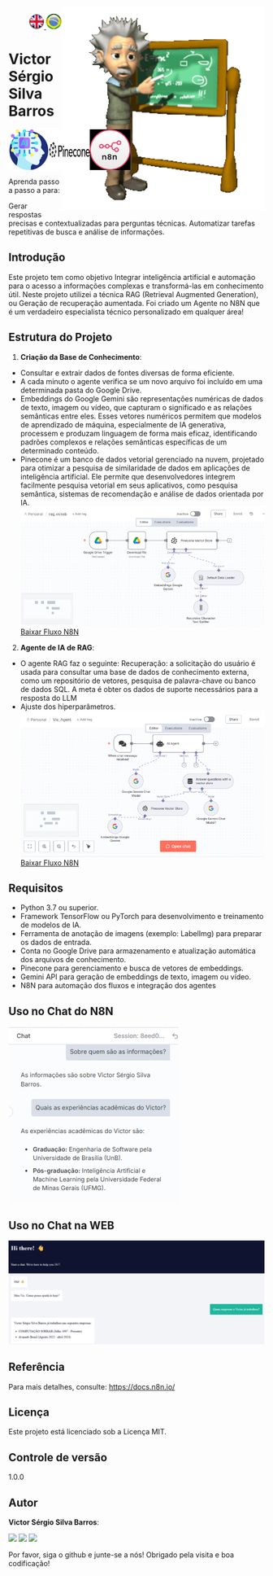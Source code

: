 <img src="./img/gif v1.gif" min-width="400px" max-width="400px" width="400px" align="right" alt="Computador iuriCode">
<p>
<div align="right"> 
<a href="./readme.md"> <img src="./img/LogoUK.png" alt="Logo UK" width="30"/></a><a href="./leiame.md"> <img src="./img/logoBrazil.png" alt="Logo Brasil" width="30"/> </a>
</div>
  <H1><b> Victor Sérgio Silva Barros </b> </H1>
</p> 

<div align="top" style="display: flex; justify-content: space-between;">
  <img src="./img/artificial-intelligence.png" alt="Logo Inteligência Artificial" width="80"/>
  <img src="./img/pineconeLog.png" alt="Logo pinecone" width="80"/>
  <img src="./img/logoN8N.png" alt="Logo N8N" width="80"/>
  
</div>


Aprenda passo a passo a  para:

Gerar respostas precisas e contextualizadas para perguntas técnicas.
Automatizar tarefas repetitivas de busca e análise de informações.

## Introdução

Este projeto tem como objetivo Integrar inteligência artificial e automação para o acesso a informações complexas e transformá-las em conhecimento útil. Neste projeto utilizei a técnica RAG (Retrieval Augmented Generation), ou Geração de recuperação aumentada. Foi criado um Agente no N8N que é um verdadeiro especialista técnico personalizado em qualquer área! 


## Estrutura do Projeto

1. **Criação da Base de Conhecimento**:
  - Consultar e extrair dados de fontes diversas de forma eficiente.
   - A cada minuto o agente verifica se um novo arquivo foi incluído em uma determinada pasta do Google Drive.
   - Embeddings do Google Gemini são representações numéricas de dados de texto, imagem ou vídeo, que capturam o significado e as relações semânticas entre eles. Esses vetores numéricos permitem que modelos de aprendizado de máquina, especialmente de IA generativa, processem e produzam linguagem de forma mais eficaz, identificando padrões complexos e relações semânticas específicas de um determinado conteúdo. 
   - Pinecone é um banco de dados vetorial gerenciado na nuvem, projetado para otimizar a pesquisa de similaridade de dados em aplicações de inteligência artificial. Ele permite que desenvolvedores integrem facilmente pesquisa vetorial em seus aplicativos, como pesquisa semântica, sistemas de recomendação e análise de dados orientada por IA. 
  ![Fluxo N8N](./img/RAG-Vicssb.png)
  [Baixar Fluxo N8N](rag_vicssb.json)

2. **Agente de IA de RAG**:
  - O agente RAG faz o seguinte: Recuperação: a solicitação do usuário é usada para consultar uma base de dados de conhecimento externa, como um repositório de vetores, pesquisa de palavra-chave ou banco de dados SQL. A meta é obter os dados de suporte necessários para a resposta do LLM
   - Ajuste dos hiperparâmetros.
   ![Fluxo N8N](./img/Vic_Agent.png)
  [Baixar Fluxo N8N](Vic_Agent.json)
  

## Requisitos

- Python 3.7 ou superior.
- Framework TensorFlow ou PyTorch para desenvolvimento e treinamento de modelos de IA.
- Ferramenta de anotação de imagens (exemplo: LabelImg) para preparar os dados de entrada.
- Conta no Google Drive para armazenamento e atualização automática dos arquivos de conhecimento.
- Pinecone para gerenciamento e busca de vetores de embeddings.
- Gemini API para geração de embeddings de texto, imagem ou vídeo.
- N8N para automação dos fluxos e integração dos agentes

## Uso no Chat do N8N
![Chat N8N](./img/chat1.png)

## Uso no Chat na WEB
![Chat na WEB](./img/chat2.png)

## Referência

Para mais detalhes, consulte: https://docs.n8n.io/


## Licença

Este projeto está licenciado sob a Licença MIT.

## Controle de versão
 
1.0.0
 
 
## Autor
 
**Victor Sérgio Silva Barros**: 


<p align="left">
  <a href="mailto:vicssb@gmail.com" alt="Gmail" target = "_blank">
  <img src="https://img.shields.io/badge/-Gmail-FF0000?style=flat-square&labelColor=FF0000&logo=gmail&logoColor=white&link=mailto:vicssb@gmail.com" /></a>

  <a href="https://www.linkedin.com/in/victor-sergio-silva-barros/" alt="Linkedin" target = "_blank">
  <img src="https://img.shields.io/badge/-Linkedin-0e76a8?style=flat-square&logo=Linkedin&logoColor=white&link=https://www.linkedin.com/in/victor-sergio-silva-barros/" /></a>

  <a href="https://wa.me/+5512981328278" alt="WhatsApp" target = "_blank">
  <img src="https://img.shields.io/badge/-WhatsApp-25d366?style=flat-square&labelColor=25d366&logo=whatsapp&logoColor=white&link=https://wa.me/+5512987085327"/></a>

  </p>  

<p>Por favor, siga o github e junte-se a nós!
Obrigado pela visita e boa codificação!</p>


